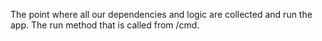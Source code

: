 The point where all our dependencies and logic are collected and run the app. The run method that is called from /cmd.
